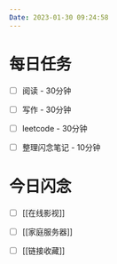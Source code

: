 ```yaml
---
Date: 2023-01-30 09:24:58
---
```


# 每日任务
- [ ] 阅读 - 30分钟
- [ ] 写作 - 30分钟
- [ ] leetcode - 30分钟
- [ ] 整理闪念笔记 - 10分钟


# 今日闪念
- [ ] [[在线影视]]
- [ ] [[家庭服务器]]
- [ ] [[链接收藏]]



